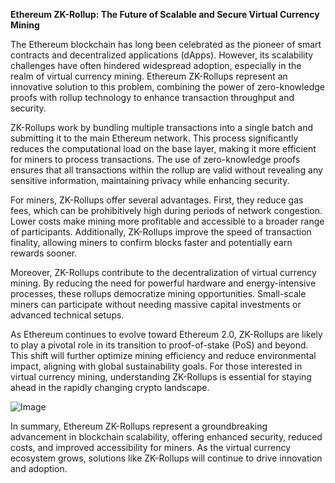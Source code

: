 **Ethereum ZK-Rollup: The Future of Scalable and Secure Virtual Currency Mining**

The Ethereum blockchain has long been celebrated as the pioneer of smart contracts and decentralized applications (dApps). However, its scalability challenges have often hindered widespread adoption, especially in the realm of virtual currency mining. Ethereum ZK-Rollups represent an innovative solution to this problem, combining the power of zero-knowledge proofs with rollup technology to enhance transaction throughput and security.

ZK-Rollups work by bundling multiple transactions into a single batch and submitting it to the main Ethereum network. This process significantly reduces the computational load on the base layer, making it more efficient for miners to process transactions. The use of zero-knowledge proofs ensures that all transactions within the rollup are valid without revealing any sensitive information, maintaining privacy while enhancing security.

For miners, ZK-Rollups offer several advantages. First, they reduce gas fees, which can be prohibitively high during periods of network congestion. Lower costs make mining more profitable and accessible to a broader range of participants. Additionally, ZK-Rollups improve the speed of transaction finality, allowing miners to confirm blocks faster and potentially earn rewards sooner.

Moreover, ZK-Rollups contribute to the decentralization of virtual currency mining. By reducing the need for powerful hardware and energy-intensive processes, these rollups democratize mining opportunities. Small-scale miners can participate without needing massive capital investments or advanced technical setups.

As Ethereum continues to evolve toward Ethereum 2.0, ZK-Rollups are likely to play a pivotal role in its transition to proof-of-stake (PoS) and beyond. This shift will further optimize mining efficiency and reduce environmental impact, aligning with global sustainability goals. For those interested in virtual currency mining, understanding ZK-Rollups is essential for staying ahead in the rapidly changing crypto landscape.

![Image](https://github.com/user-attachments/assets/31692037-0104-4703-abd1-696b6a7dd41b)

In summary, Ethereum ZK-Rollups represent a groundbreaking advancement in blockchain scalability, offering enhanced security, reduced costs, and improved accessibility for miners. As the virtual currency ecosystem grows, solutions like ZK-Rollups will continue to drive innovation and adoption.